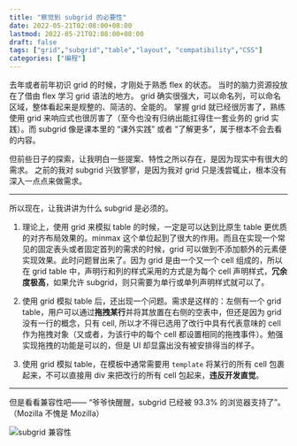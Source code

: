 ```yaml
---
title: "察觉到 subgrid 的必要性"
date: 2022-05-21T02:08:00+08:00
lastmod: 2022-05-21T02:08:00+08:00
draft: false
tags: ["grid","subgrid","table","layout", "compatibility","CSS"]
categories: ["编程"]
---
```


去年或者前年初识 grid 的时候，才刚处于熟悉 flex 的状态。 
当时的脑力资源投放在了借由 flex 学习 grid 语法的地方。 
grid 确实很强大，可以命名列，可以命名区域，整体看起来是规整的、简洁的、全能的。 掌握 grid 就已经很厉害了，熟练使用 grid 来响应式也很厉害了（至今也没有归纳出能扛得住一套业务的 grid 实践）。而 subgrid 像是课本里的 “课外实践” 或者 “了解更多”，属于根本不会去看的内容。 


但前些日子的探索，让我明白一些提案、特性之所以存在，是因为现实中有很大的需求。
之前的我对 subgrid 兴致寥寥，是因为我对 grid 只是浅尝辄止，根本没有深入一点点来做需求。

-----

所以现在，让我讲讲为什么 subgrid 是必须的。

1. 理论上，使用 grid 来模拟 table 的时候，一定是可以达到比原生 table 更优质的对齐布局效果的。minmax 这个单位起到了很大的作用。而且在实现一个常见的固定表头或者固定首列的需求的时候，grid 可以做到不添加额外的元素便实现效果。此时问题冒出来了。因为 grid 是由一个又一个 cell 组成的，所以在 grid table 中，声明行和列的样式采用的方式是为每个 cell 声明样式，**冗余度极高**，如果允许 subgrid，则只需要为单行或单列声明样式就可以了。

2. 使用 grid 模拟 table 后，还出现一个问题。需求是这样的：左侧有一个 grid table，用户可以通过**拖拽某行**并将其放置在右侧的空表中，但还是因为 grid 没有一行的概念，只有 cell, 所以才不得已选用了改行中具有代表意味的 cell 作为拖拽对象（又或者，为该行中的每个 cell 都设置相同的拖拽事件）。勉强实现拖拽的功能是可以的，但是 UI 却显露出没有被安排得当的样子。

3. 使用 grid 模拟 table，在模板中通常需要用 `template` 将某行的所有 cell 包裹起来，不可以直接用 div 来把改行的所有 cell 包起来，**违反开发直觉**。

-----

但是看看兼容性吧—— “爷爷快醒醒，subgrid 已经被 93.3% 的浏览器支持了”。（Mozilla 不愧是 Mozilla）

![subgrid 兼容性](/post-images/subgrid.jpg)